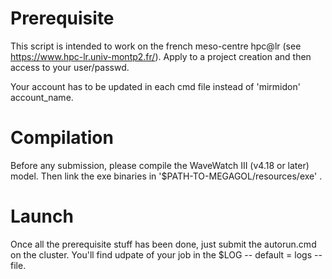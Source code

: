 Prerequisite
============
This script is intended to work on the french meso-centre hpc@lr (see https://www.hpc-lr.univ-montp2.fr/).
Apply to a project creation and then access to your user/passwd.

Your account has to be updated in each cmd file instead of 'mirmidon' account_name.

Compilation
===========
Before any submission, please compile the WaveWatch III (v4.18 or later) model. Then link the exe binaries in '$PATH-TO-MEGAGOL/resources/exe' .

Launch
======
Once all the prerequisite stuff has been done, just submit the autorun.cmd on the cluster. You'll find udpate of your job in the $LOG -- default = logs -- file.

